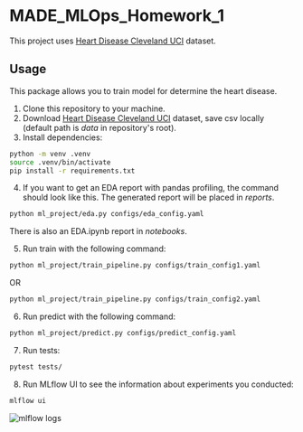# MADE_MLOps_Homework_1

This project uses [Heart Disease Cleveland UCI](https://www.kaggle.com/datasets/cherngs/heart-disease-cleveland-uci) dataset.

## Usage
This package allows you to train model for determine the heart disease.
1. Clone this repository to your machine.
2. Download [Heart Disease Cleveland UCI](https://www.kaggle.com/datasets/cherngs/heart-disease-cleveland-uci) dataset, save csv locally (default path is *data* in repository's root).
3. Install dependencies:
```sh
python -m venv .venv
source .venv/bin/activate
pip install -r requirements.txt
```
4. If you want to get an EDA report with pandas profiling, the command should look like this. The generated report will be placed in *reports*.
```sh
python ml_project/eda.py configs/eda_config.yaml
```
There is also an EDA.ipynb report in *notebooks*.

5. Run train with the following command:
```sh
python ml_project/train_pipeline.py configs/train_config1.yaml
```
OR
```sh
python ml_project/train_pipeline.py configs/train_config2.yaml
```

6. Run predict with the following command:
```sh
python ml_project/predict.py configs/predict_config.yaml
```
7. Run tests:
```sh
pytest tests/
```
8. Run MLflow UI to see the information about experiments you conducted:
```sh
mlflow ui
```
![mlflow logs](https://user-images.githubusercontent.com/98235486/197872052-b56c043f-0d37-4e46-9766-e7db3a9f48eb.PNG)
